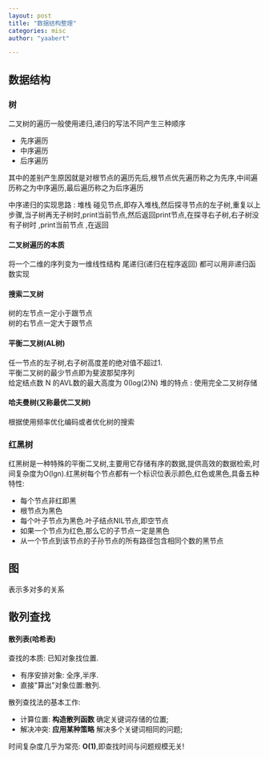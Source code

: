 ```yaml
---
layout: post
title: "数据结构整理"
categories: misc
author: "yaabert" 

---
```


## 数据结构

### 树

二叉树的遍历一般使用递归,递归的写法不同产生三种顺序
+ 先序遍历
+ 中序遍历
+ 后序遍历      

其中的差别产生原因就是对根节点的遍历先后,根节点优先遍历称之为先序,中间遍历称之为中序遍历,最后遍历称之为后序遍历

中序递归的实现思路 : 堆栈
碰见节点,即存入堆栈,然后探寻节点的左子树,重复以上步骤,当子树再无子树时,print当前节点,然后返回print节点,在探寻右子树,右子树没有子树时 ,print当前节点 ,在返回

#### 二叉树遍历的本质
将一个二维的序列变为一维线性结构
尾递归(递归在程序返回) 都可以用非递归函数实现
#### 搜索二叉树
树的左节点一定小于跟节点    
树的右节点一定大于跟节点    
#### 平衡二叉树(AL树)
任一节点的左子树,右子树高度差的绝对值不超过1.       
平衡二叉树的最少节点即为斐波那契序列            
给定结点数 N 的AVL数的最大高度为 0(log(2)N)
堆的特点 : 使用完全二叉树存储
#### 哈夫曼树(又称最优二叉树)
根据使用频率优化编码或者优化树的搜索


### 红黑树
红黑树是一种特殊的平衡二叉树,主要用它存储有序的数据,提供高效的数据检索,时间复杂度为O(lgn).红黑树每个节点都有一个标识位表示颜色,红色或黑色,具备五种特性:
+ 每个节点非红即黑
+ 根节点为黑色
+ 每个叶子节点为黑色.叶子结点NIL节点,即空节点
+ 如果一个节点为红色,那么它的子节点一定是黑色
+ 从一个节点到该节点的子孙节点的所有路径包含相同个数的黑节点


## 图
表示多对多的关系





## 散列查找

#### 散列表(哈希表)

查找的本质: 已知对象找位置.
+ 有序安排对象: 全序,半序.
+ 直接"算出"对象位置:散列. 

散列查找法的基本工作:
+ 计算位置: __构造散列函数__ 确定关键词存储的位置;
+ 解决冲突: __应用某种策略__ 解决多个关键词相同的问题;

时间复杂度几乎为常亮: __O(1)__,即查找时间与问题规模无关!
